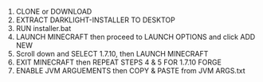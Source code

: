 1. CLONE or DOWNLOAD
2. EXTRACT DARKLIGHT-INSTALLER TO DESKTOP
3. RUN installer.bat
4. LAUNCH MINECRAFT then proceed to LAUNCH OPTIONS and click ADD NEW
5. Scroll down and SELECT 1.7.10, then LAUNCH MINECRAFT
6. EXIT MINECRAFT then REPEAT STEPS 4 & 5 FOR 1.7.10 FORGE
7. ENABLE JVM ARGUEMENTS then COPY & PASTE from JVM ARGS.txt